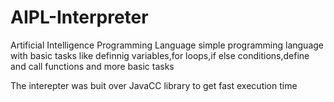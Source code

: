 # AIPL-Interpreter
Artificial Intelligence Programming Language
simple programming language with basic tasks like definnig variables,for loops,if else conditions,define and call functions and more basic tasks 

The interepter was buit over JavaCC library to get fast execution time
